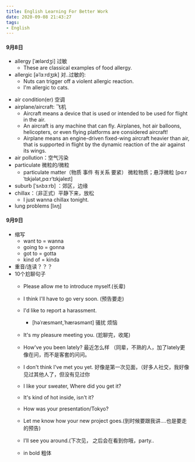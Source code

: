 ```yaml
---
title: English Learning For Better Work
date: 2020-09-08 21:43:27
tags:
- English
---
```



#### 9月8日
- allergy [ˈælərdʒi] 过敏
  - These are classical examples of food allergy.
- allergic [əˈlɜːrdʒɪk] 对..过敏的:
  -  Nuts can trigger off a violent allergic reaction. 
  - I'm allergic to cats.
 <!--more-->
- air condition(er) 空调
- airplane/aircraft: 飞机
  - Aircraft means a device that is used or intended to be used for flight in the air.
  - An aircraft is any machine that can fly. Airplanes, hot air balloons, helicopters, or even flying platforms are considered aircraft!
  - Airplane means an engine-driven fixed-wing aircraft heavier than air, that is supported in flight by the dynamic reaction of the air against its wings.
- air pollution：空气污染
- particulate 微粒的/微粒 
  - particulate matter（物质 事件 有关系 要紧） 微粒物质；悬浮微粒 [pɑːrˈtɪkjələt,pɑːrˈtɪkjəleɪt] 
- suburb [ˈsʌbɜːrb] ：郊区，边缘
- chillax：（非正式）平静下来，放松 
  - I just wanna chillax tonight.
- lung problems [lʌŋ]


#### 9月9日
- 缩写
  - want to = wanna 
  - going to =  gonna
  - got to = gotta
  - kind of = kinda
- 重音/连读？？？
- 10个尬聊句子
  - Please allow me to introduce myself.(长辈)
  - I think I'll have to go very soon. (预告要走)
  - I'd like to report a harassment.
    - [həˈræsmənt,ˈhærəsmənt] 骚扰 烦恼
  - It's my pleasure meeting you. (尬聊完，收尾)
  - How've you been lately? 最近怎么样 （同辈，不熟的人，加了lately更像在问，而不是客套的问问。
  - I don't think I've met you yet. 好像是第一次见面，（好多人社交，我好像见过其他人了，但没有见过你
  - I like your sweater, Where did you get it?
  - It's kind of hot inside, isn't it?
  - How was your presentation/Tokyo?
  - Let me know how your new project goes.(到时候要跟我讲....也是要走的预告)
  - I’ll see you around.(下次见， 之后会在看到你哦，party..

  -  in bold 粗体
 